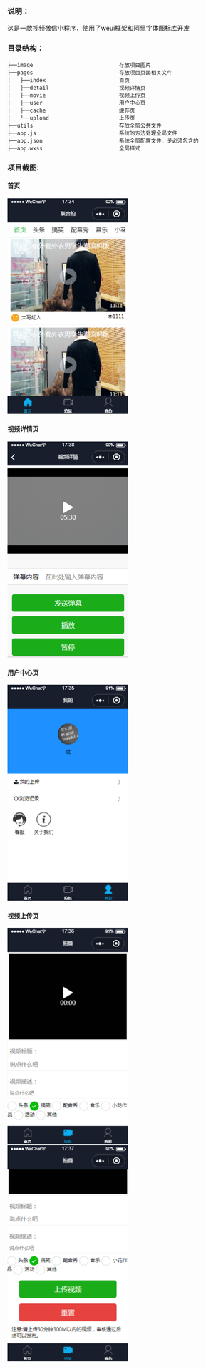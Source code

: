 ### 说明：
这是一款视频微信小程序，使用了weui框架和阿里字体图标库开发

### 目录结构：
```
├──image                           存放项目图片
├──pages                           存放项目页面相关文件
│   ├──index                       首页
│   ├──detail                      视频详情页
│   ├──movie                       视频上传页
│   ├──user                        用户中心页
│   ├──cache                       缓存页
│   └──upload                      上传页
├──utils                           存放全局公共文件
├──app.js                          系统的方法处理全局文件
├──app.json                        系统全局配置文件，是必须包含的
├──app.wxss                        全局样式
```
### 项目截图:
#### 首页
<img src="https://github.com/kangyanbin/wx-pai/blob/master/screenshots/index.png" width="271px" height="485px"/>



#### 视频详情页
<img src="https://github.com/kangyanbin/wx-pai/blob/master/screenshots/detail.png" width="271px" height="485px"/>



#### 用户中心页
<img src="https://github.com/kangyanbin/wx-pai/blob/master/screenshots/user.png" width="271px" height="485px"/>



#### 视频上传页
<img src="https://github.com/kangyanbin/wx-pai/blob/master/screenshots/movie1.png" width="271px" height="485px"/>



<img src="https://github.com/kangyanbin/wx-pai/blob/master/screenshots/movie2.png" width="271px" height="485px"/>
